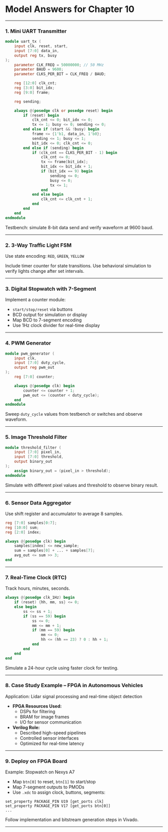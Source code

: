 # Model Answers for Chapter 10

---

### 1. **Mini UART Transmitter**

```verilog
module uart_tx (
    input clk, reset, start,
    input [7:0] data_in,
    output reg tx, busy
);
    parameter CLK_FREQ = 50000000; // 50 MHz
    parameter BAUD = 9600;
    parameter CLKS_PER_BIT = CLK_FREQ / BAUD;

    reg [12:0] clk_cnt;
    reg [3:0] bit_idx;
    reg [9:0] frame;

    reg sending;

    always @(posedge clk or posedge reset) begin
        if (reset) begin
            clk_cnt <= 0; bit_idx <= 0;
            tx <= 1; busy <= 0; sending <= 0;
        end else if (start && !busy) begin
            frame <= {1'b1, data_in, 1'b0};
            sending <= 1; busy <= 1;
            bit_idx <= 0; clk_cnt <= 0;
        end else if (sending) begin
            if (clk_cnt == CLKS_PER_BIT - 1) begin
                clk_cnt <= 0;
                tx <= frame[bit_idx];
                bit_idx <= bit_idx + 1;
                if (bit_idx == 9) begin
                    sending <= 0;
                    busy <= 0;
                    tx <= 1;
                end
            end else begin
                clk_cnt <= clk_cnt + 1;
            end
        end
    end
endmodule
```

Testbench: simulate 8-bit data send and verify waveform at 9600 baud.

---

### 2. **3-Way Traffic Light FSM**

Use state encoding: `RED`, `GREEN`, `YELLOW`

Include timer counter for state transitions. Use behavioral simulation to verify lights change after set intervals.

---

### 3. **Digital Stopwatch with 7-Segment**

Implement a counter module:
- `start/stop/reset` via buttons
- BCD output for simulation or display
- Map BCD to 7-segment encoding
- Use 1Hz clock divider for real-time display

---

### 4. **PWM Generator**

```verilog
module pwm_generator (
    input clk,
    input [7:0] duty_cycle,
    output reg pwm_out
);
    reg [7:0] counter;

    always @(posedge clk) begin
        counter <= counter + 1;
        pwm_out <= (counter < duty_cycle);
    end
endmodule
```

Sweep `duty_cycle` values from testbench or switches and observe waveform.

---

### 5. **Image Threshold Filter**

```verilog
module threshold_filter (
    input [7:0] pixel_in,
    input [7:0] threshold,
    output binary_out
);
    assign binary_out = (pixel_in > threshold);
endmodule
```

Simulate with different pixel values and threshold to observe binary result.

---

### 6. **Sensor Data Aggregator**

Use shift register and accumulator to average 8 samples.

```verilog
reg [7:0] samples[0:7];
reg [10:0] sum;
reg [2:0] index;

always @(posedge clk) begin
    samples[index] <= new_sample;
    sum = samples[0] + ... + samples[7];
    avg_out <= sum >> 3;
end
```

---

### 7. **Real-Time Clock (RTC)**

Track hours, minutes, seconds.

```verilog
always @(posedge clk_1Hz) begin
    if (reset) {hh, mm, ss} <= 0;
    else begin
        ss <= ss + 1;
        if (ss == 59) begin
            ss <= 0;
            mm <= mm + 1;
            if (mm == 59) begin
                mm <= 0;
                hh <= (hh == 23) ? 0 : hh + 1;
            end
        end
    end
end
```

Simulate a 24-hour cycle using faster clock for testing.

---

### 8. **Case Study Example – FPGA in Autonomous Vehicles**

Application: Lidar signal processing and real-time object detection

- **FPGA Resources Used:**
  - DSPs for filtering
  - BRAM for image frames
  - I/O for sensor communication
- **Verilog Role:**
  - Described high-speed pipelines
  - Controlled sensor interfaces
  - Optimized for real-time latency

---

### 9. **Deploy on FPGA Board**

Example: Stopwatch on Nexys A7

- Map `btn[0]` to reset, `btn[1]` to start/stop
- Map 7-segment outputs to PMODs
- Use `.xdc` to assign clock, buttons, segments:
```xdc
set_property PACKAGE_PIN U19 [get_ports clk]
set_property PACKAGE_PIN V17 [get_ports btn[0]]
...
```

Follow implementation and bitstream generation steps in Vivado.

---

